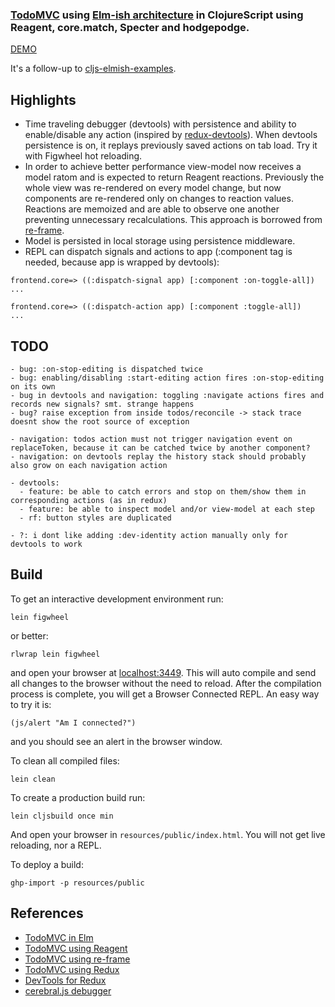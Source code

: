 ### [TodoMVC](http://todomvc.com/) using [Elm-ish architecture](https://github.com/evancz/elm-architecture-tutorial/) in ClojureScript using Reagent, core.match, Specter and hodgepodge.

[DEMO](http://metametadata.github.io/cljs-elmish-todomvc/)

It's a follow-up to [cljs-elmish-examples](https://github.com/metametadata/cljs-elmish-examples).

## Highlights
* Time traveling debugger (devtools) with persistence and ability to enable/disable any action (inspired by 
[redux-devtools](https://github.com/gaearon/redux-devtools)).
When devtools persistence is on, it replays previously saved actions on tab load. Try it with Figwheel hot reloading.
* In order to achieve better performance view-model now receives a model ratom and is expected to return Reagent reactions.
Previously the whole view was re-rendered on every model change, but now components are re-rendered only on changes 
to reaction values. Reactions are memoized and are able to observe one another preventing unnecessary recalculations.
This approach is borrowed from [re-frame](https://github.com/Day8/re-frame#subscribe).
* Model is persisted in local storage using persistence middleware.
* REPL can dispatch signals and actions to app (:component tag is needed, because app is wrapped by devtools):

```
frontend.core=> ((:dispatch-signal app) [:component :on-toggle-all])
...
    
frontend.core=> ((:dispatch-action app) [:component :toggle-all])
...
```

## TODO

```
- bug: :on-stop-editing is dispatched twice
- bug: enabling/disabling :start-editing action fires :on-stop-editing on its own
- bug in devtools and navigation: toggling :navigate actions fires and records new signals? smt. strange happens
- bug? raise exception from inside todos/reconcile -> stack trace doesnt show the root source of exception

- navigation: todos action must not trigger navigation event on replaceToken, because it can be catched twice by another component?
- navigation: on devtools replay the history stack should probably also grow on each navigation action

- devtools:
  - feature: be able to catch errors and stop on them/show them in corresponding actions (as in redux)
  - feature: be able to inspect model and/or view-model at each step
  - rf: button styles are duplicated

- ?: i dont like adding :dev-identity action manually only for devtools to work
```

## Build

To get an interactive development environment run:

    lein figwheel
    
or better:
    
    rlwrap lein figwheel

and open your browser at [localhost:3449](http://localhost:3449/).
This will auto compile and send all changes to the browser without the
need to reload. After the compilation process is complete, you will
get a Browser Connected REPL. An easy way to try it is:

    (js/alert "Am I connected?")

and you should see an alert in the browser window.

To clean all compiled files:

    lein clean

To create a production build run:

    lein cljsbuild once min

And open your browser in `resources/public/index.html`. You will not
get live reloading, nor a REPL.

To deploy a build:
 
    ghp-import -p resources/public

## References

* [TodoMVC in Elm](https://github.com/evancz/elm-todomvc)
* [TodoMVC using Reagent](https://github.com/tastejs/todomvc/tree/gh-pages/examples/reagent)
* [TodoMVC using re-frame](https://github.com/Day8/re-frame/tree/master/examples/todomvc)
* [TodoMVC using Redux](https://github.com/rackt/redux/tree/master/examples/todomvc)
* [DevTools for Redux](https://github.com/gaearon/redux-devtools)
* [cerebral.js debugger](https://chrome.google.com/webstore/detail/cerebral-debugger/ddefoknoniaeoikpgneklcbjlipfedbb?hl=en)